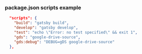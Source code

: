 ﻿### package.json scripts example


```json
  "scripts": {
    "build": "gatsby build",
    "develop": "gatsby develop",
    "test": "echo \"Error: no test specified\" && exit 1",
    "gds": "google-drive-source",
    "gds:debug": "DEBUG=gDS google-drive-source"
  },
```